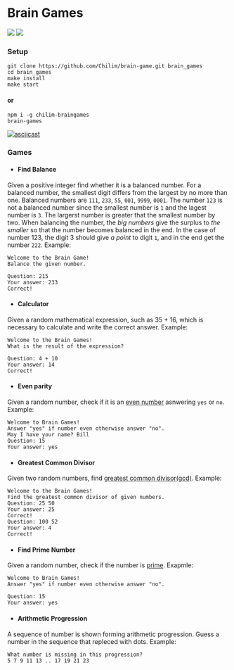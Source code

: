 # Brain Games

<a href="https://codeclimate.com/github/Chilim/project-lvl1-s128"><img src="https://codeclimate.com/github/Chilim/project-lvl1-s128/badges/gpa.svg" /></a> 
<a href="https://travis-ci.org/Chilim/project-lvl1-s128"><img src="https://travis-ci.org/Chilim/project-lvl1-s128.svg?branch=master" /></a>

### Setup
```
git clone https://github.com/Chilim/brain-game.git brain_games
cd brain_games
make install
make start

```

#### or

```
npm i -g chilim-braingames
brain-games

```
[![asciicast](https://asciinema.org/a/wrq5eoEqzpMcpK6Ju2ZjiAoKO.svg)](https://asciinema.org/a/wrq5eoEqzpMcpK6Ju2ZjiAoKO)

### Games 
* #### Find Balance 
Given a positive integer find whether it is a balanced number. For a balanced number, the smallest digit differs from the largest by no more than one. Balanced numbers are `111`, `233`, `55`, `001`, `9999`, `0001`. The number `123` is not a balanced number since the smallest number is `1` and the lagest number is `3`. The largerst number is greater that the smallest number by two. When balancing the number, the *big numbers* give the surplus to *the smaller* so that the number becomes balanced in the end. In the case of number 123, the digit 3 should give *a point* to digit `1`, and in the end get the number `222`. Example:

```
Welcome to the Brain Game!
Balance the given number.

Question: 215
Your answer: 233
Correct!
```

* ####  Calculator
Given a random mathematical expression, such as 35 + 16, which is necessary to calculate and write the correct answer. Example:

```
Welcome to the Brain Games!
What is the result of the expression?

Question: 4 + 10
Your answer: 14
Correct!
```


* #### Even parity
Given a random number, check if it is an [even number](https://en.wikipedia.org/wiki/Parity_(mathematics)) asnwering `yes` or `no`. Example: 

```
Welcome to Brain Games!
Answer "yes" if number even otherwise answer "no".
May I have your name? Bill
Question: 15
Your answer: yes
```
* #### Greatest Common Divisor
Given two random numbers, find [greatest common divisor(gcd)](https://en.wikipedia.org/wiki/Greatest_common_divisor). Example:

```
Welcome to the Brain Games!
Find the greatest common divisor of given numbers.
Question: 25 50
Your answer: 25
Correct!
Question: 100 52
Your answer: 4
Correct!
```

* #### Find Prime Number
Given a random number, check if the number is [prime](https://en.wikipedia.org/wiki/Prime_number). Exapmle:

```
Welcome to Brain Games!
Answer "yes" if number even otherwise answer "no".

Question: 15
Your answer: yes
```

* #### Arithmetic Progression
A sequence of number is shown forming arithmetic progression. Guess a number in the sequence that repleced with dots. Example:

```
What number is missing in this progression?
5 7 9 11 13 .. 17 19 21 23
```



